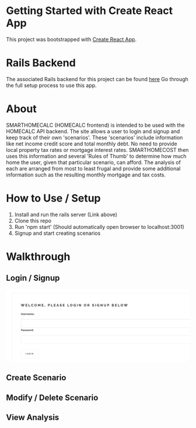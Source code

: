 # Getting Started with Create React App

This project was bootstrapped with [Create React App](https://github.com/facebook/create-react-app).

# Rails Backend

The associated Rails backend for this project can be found [here](https://github.com/Soundwood/HomeCalc-backend)
Go through the full setup process to use this app.

# About

SMARTHOMECALC (HOMECALC frontend) is intended to be used with the HOMECALC API backend. The site allows a user to login and signup and keep track of their own 'scenarios'. These 'scenarios' include information like net income credit score and total monthly debt. No need to provide local property tax rates or mortgage interest rates. SMARTHOMECOST then uses this information and several 'Rules of Thumb' to determine how much home the user, given that particular scenario, can afford. The analysis of each are arranged from most to least frugal and provide some additional information such as the resulting monthly mortgage and tax costs.

# How to Use / Setup

1. Install and run the rails server (Link above)
2. Clone this repo
3. Run 'npm start' (Should automatically open browser to localhost:3001)
4. Signup and start creating scenarios

# Walkthrough

## Login / Signup

![Login GIF](public/img/SMARTHOMECOST_LOGIN.gif)

## Create Scenario

## Modify / Delete Scenario

## View Analysis